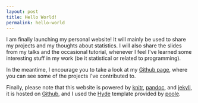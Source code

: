 ```yaml
---
layout: post
title: Hello World!
permalink: hello-world
---
```


I am finally launching my personal website! It will mainly be used to share my projects and my thoughts about statistics. I will also share the slides from my talks and the occasional tutorial, whenever I feel I've learned some interesting stuff in my work (be it statistical or related to programming).

In the meantime, I encourage you to take a look at my <a href="https://github.com/turgeonmaxime"> Github page</a>, where you can see some of the projects I've contributed to.

Finally, please note that this website is powered by [knitr](http://yihui.name/knitr/), [pandoc](pandoc.org/), and [jekyll](jekyllrb.com/), it is hosted on [Github](https://github.com/), and I used the [Hyde](https://github.com/poole/hyde) template provided by [poole](http://getpoole.com/).
